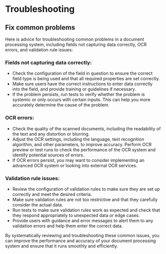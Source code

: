 # Troubleshooting

## Fix common problems

Here is advice for troubleshooting common problems in a document processing system, including fields not capturing data correctly, OCR errors, and validation rule issues:

### Fields not capturing data correctly:

* Check the configuration of the field in question to ensure the correct field type is being used and that all required properties are set correctly.
* Make sure users have the correct instructions to enter data correctly into the field, and provide training or guidelines if necessary.
* If the problem persists, run tests to verify whether the problem is systemic or only occurs with certain inputs. This can help you more accurately determine the cause of the problem.

### OCR errors:

* Check the quality of the scanned documents, including the readability of the text and any distortion or blurring.
* Adjust the OCR settings, including the language, text recognition algorithm, and other parameters, to improve accuracy. Perform OCR preview or test runs to check the performance of the OCR system and identify potential sources of errors.&#x20;
* If OCR errors persist, you may want to consider implementing an advanced OCR system or looking into external OCR services.

### Validation rule issues:

* Review the configuration of validation rules to make sure they are set up correctly and meet the desired criteria.
* Make sure validation rules are not too restrictive and that they carefully consider the actual data.
* Run tests to make sure validation rules work as expected and check that they respond appropriately to unexpected data or edge cases.
* Provide users with guidance and error messages to alert them to any validation errors and help them enter the correct data.



By systematically reviewing and troubleshooting these common issues, you can improve the performance and accuracy of your document processing system and ensure that it runs smoothly and efficiently.


